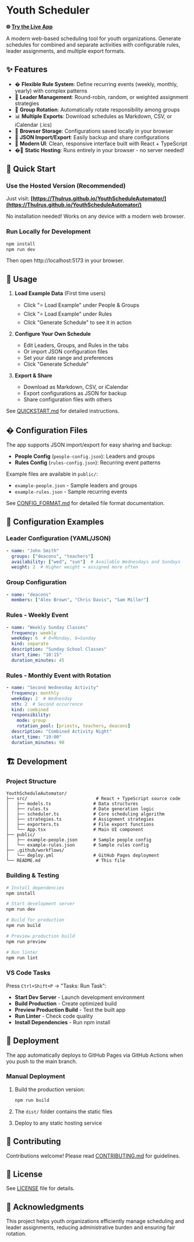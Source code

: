 # Youth Scheduler

**🌐 [Try the Live App](https://Thulrus.github.io/YouthScheduleAutomator/)**

A modern web-based scheduling tool for youth organizations. Generate schedules for combined and separate activities with configurable rules, leader assignments, and multiple export formats.

## ✨ Features

- � **Flexible Rule System**: Define recurring events (weekly, monthly, yearly) with complex patterns
- 👥 **Leader Management**: Round-robin, random, or weighted assignment strategies
- 🔄 **Group Rotation**: Automatically rotate responsibility among groups
- 📊 **Multiple Exports**: Download schedules as Markdown, CSV, or iCalendar (.ics)
- 💾 **Browser Storage**: Configurations saved locally in your browser
- 📁 **JSON Import/Export**: Easily backup and share configurations
- 🎨 **Modern UI**: Clean, responsive interface built with React + TypeScript
- �🚀 **Static Hosting**: Runs entirely in your browser - no server needed!

## 🚀 Quick Start

### Use the Hosted Version (Recommended)

Just visit: **[https://Thulrus.github.io/YouthScheduleAutomator/](https://Thulrus.github.io/YouthScheduleAutomator/)**

No installation needed! Works on any device with a modern web browser.

### Run Locally for Development

```bash
npm install
npm run dev
```

Then open http://localhost:5173 in your browser.

## 📖 Usage

1. **Load Example Data** (First time users)
   - Click "⭐ Load Example" under People & Groups
   - Click "⭐ Load Example" under Rules
   - Click "Generate Schedule" to see it in action

2. **Configure Your Own Schedule**
   - Edit Leaders, Groups, and Rules in the tabs
   - Or import JSON configuration files
   - Set your date range and preferences
   - Click "Generate Schedule"

3. **Export & Share**
   - Download as Markdown, CSV, or iCalendar
   - Export configurations as JSON for backup
   - Share configuration files with others

See [QUICKSTART.md](QUICKSTART.md) for detailed instructions.

## � Configuration Files

The app supports JSON import/export for easy sharing and backup:

- **People Config** (`people-config.json`): Leaders and groups
- **Rules Config** (`rules-config.json`): Recurring event patterns

Example files are available in `public/`:

- `example-people.json` - Sample leaders and groups
- `example-rules.json` - Sample recurring events

See [CONFIG_FORMAT.md](CONFIG_FORMAT.md) for detailed file format documentation.

## 📝 Configuration Examples

### Leader Configuration (YAML/JSON)

```yaml
- name: "John Smith"
  groups: ["deacons", "teachers"]
  availability: ["wed", "sun"]  # Available Wednesdays and Sundays
  weight: 2  # Higher weight = assigned more often
```

### Group Configuration

```yaml
- name: "deacons"
  members: ["Alex Brown", "Chris Davis", "Sam Miller"]
```

### Rules - Weekly Event

```yaml
- name: "Weekly Sunday Classes"
  frequency: weekly
  weekday: 6  # 0=Monday, 6=Sunday
  kind: separate
  description: "Sunday School Classes"
  start_time: "10:15"
  duration_minutes: 45
```

### Rules - Monthly Event with Rotation

```yaml
- name: "Second Wednesday Activity"
  frequency: monthly
  weekday: 2  # Wednesday
  nth: 2  # Second occurrence
  kind: combined
  responsibility:
    mode: group
    rotation_pool: [priests, teachers, deacons]
  description: "Combined Activity Night"
  start_time: "19:00"
  duration_minutes: 90
```

## 🏗️ Development

### Project Structure

```
YouthScheduleAutomator/
├── src/                          # React + TypeScript source code
│   ├── models.ts                # Data structures
│   ├── rules.ts                 # Date generation logic
│   ├── scheduler.ts             # Core scheduling algorithm
│   ├── strategies.ts            # Assignment strategies
│   ├── exporters.ts             # File export functions
│   └── App.tsx                  # Main UI component
├── public/
│   ├── example-people.json      # Sample people config
│   └── example-rules.json       # Sample rules config
├── .github/workflows/
│   └── deploy.yml               # GitHub Pages deployment
└── README.md                     # This file
```

### Building & Testing

```bash
# Install dependencies
npm install

# Start development server
npm run dev

# Build for production
npm run build

# Preview production build
npm run preview

# Run linter
npm run lint
```

### VS Code Tasks

Press `Ctrl+Shift+P` → "Tasks: Run Task":

- **Start Dev Server** - Launch development environment
- **Build Production** - Create optimized build
- **Preview Production Build** - Test the built app
- **Run Linter** - Check code quality
- **Install Dependencies** - Run npm install

## 🚀 Deployment

The app automatically deploys to GitHub Pages via GitHub Actions when you push to the main branch.

### Manual Deployment

1. Build the production version:

   ```bash
   npm run build
   ```

2. The `dist/` folder contains the static files
3. Deploy to any static hosting service

## 🤝 Contributing

Contributions welcome! Please read [CONTRIBUTING.md](CONTRIBUTING.md) for guidelines.

## 📄 License

See [LICENSE](LICENSE) file for details.

## 🙏 Acknowledgments

This project helps youth organizations efficiently manage scheduling and leader assignments, reducing administrative burden and ensuring fair rotation.
